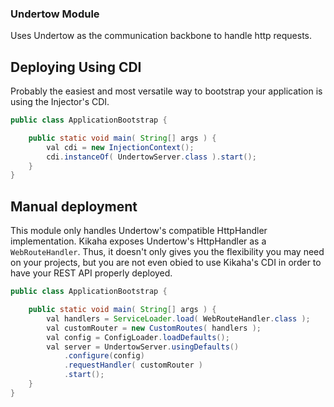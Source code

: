 ### Undertow Module
Uses Undertow as the communication backbone to handle http requests.

## Deploying Using CDI
Probably the easiest and most versatile way to bootstrap your application is using the Injector's CDI.

```java
public class ApplicationBootstrap {

    public static void main( String[] args ) {
        val cdi = new InjectionContext();
        cdi.instanceOf( UndertowServer.class ).start();
    }
}
```

## Manual deployment
This module only handles Undertow's compatible HttpHandler implementation.
Kikaha exposes Undertow's HttpHandler as a `WebRouteHandler`. Thus, it doesn't only
gives you the flexibility you may need on your projects, but you are not even
obied to use Kikaha's CDI in order to have your REST API properly deployed.

```java
public class ApplicationBootstrap {

    public static void main( String[] args ) {
        val handlers = ServiceLoader.load( WebRouteHandler.class );
        val customRouter = new CustomRoutes( handlers );
        val config = ConfigLoader.loadDefaults();
        val server = UndertowServer.usingDefaults()
            .configure(config)
            .requestHandler( customRouter )
            .start();
    }
}
```
